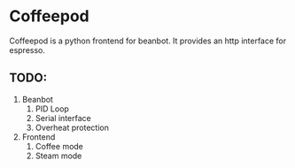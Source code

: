Coffeepod
=========

Coffeepod is a python frontend for beanbot. It provides an http interface for
espresso.

TODO:
-----

1. Beanbot
    1. PID Loop
    2. Serial interface
    3. Overheat protection
2. Frontend
    1. Coffee mode
    3. Steam mode
